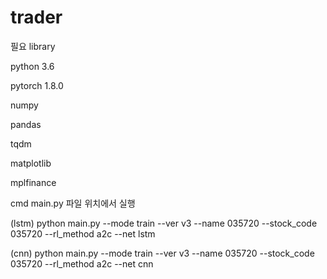 # trader

필요 library

python 3.6

pytorch 1.8.0

numpy

pandas

tqdm

matplotlib

mplfinance


cmd main.py 파일 위치에서 실행 

(lstm)
python main.py --mode train --ver v3 --name 035720 --stock_code 035720 --rl_method a2c --net lstm

(cnn)
python main.py --mode train --ver v3 --name 035720 --stock_code 035720 --rl_method a2c --net cnn
